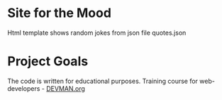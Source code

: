 # Site for the Mood

Html template shows random jokes from json file quotes.json

# Project Goals

The code is written for educational purposes. Training course for web-developers - [DEVMAN.org](https://devman.org)
